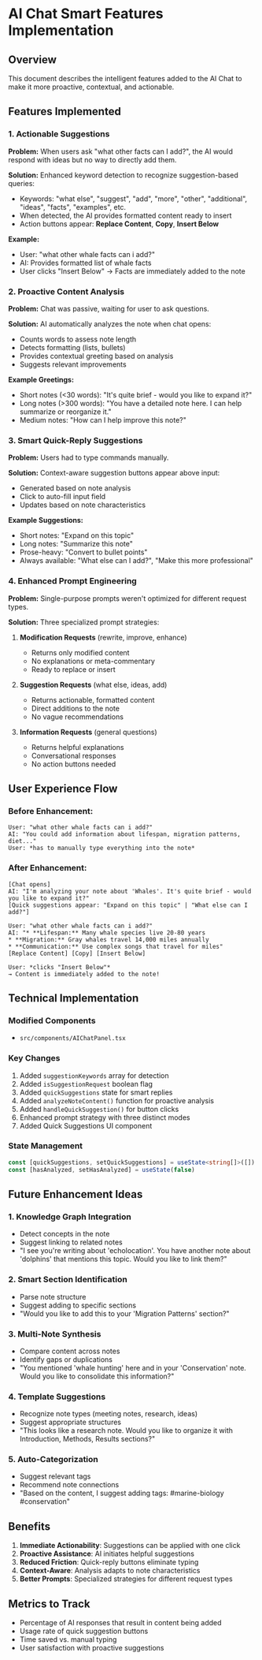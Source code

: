 # AI Chat Smart Features Implementation

## Overview
This document describes the intelligent features added to the AI Chat to make it more proactive, contextual, and actionable.

## Features Implemented

### 1. Actionable Suggestions
**Problem:** When users ask "what other facts can I add?", the AI would respond with ideas but no way to directly add them.

**Solution:** Enhanced keyword detection to recognize suggestion-based queries:
- Keywords: "what else", "suggest", "add", "more", "other", "additional", "ideas", "facts", "examples", etc.
- When detected, the AI provides formatted content ready to insert
- Action buttons appear: **Replace Content**, **Copy**, **Insert Below**

**Example:**
- User: "what other whale facts can i add?"
- AI: Provides formatted list of whale facts
- User clicks "Insert Below" → Facts are immediately added to the note

### 2. Proactive Content Analysis
**Problem:** Chat was passive, waiting for user to ask questions.

**Solution:** AI automatically analyzes the note when chat opens:
- Counts words to assess note length
- Detects formatting (lists, bullets)
- Provides contextual greeting based on analysis
- Suggests relevant improvements

**Example Greetings:**
- Short notes (<30 words): "It's quite brief - would you like to expand it?"
- Long notes (>300 words): "You have a detailed note here. I can help summarize or reorganize it."
- Medium notes: "How can I help improve this note?"

### 3. Smart Quick-Reply Suggestions
**Problem:** Users had to type commands manually.

**Solution:** Context-aware suggestion buttons appear above input:
- Generated based on note analysis
- Click to auto-fill input field
- Updates based on note characteristics

**Example Suggestions:**
- Short notes: "Expand on this topic"
- Long notes: "Summarize this note"
- Prose-heavy: "Convert to bullet points"
- Always available: "What else can I add?", "Make this more professional"

### 4. Enhanced Prompt Engineering
**Problem:** Single-purpose prompts weren't optimized for different request types.

**Solution:** Three specialized prompt strategies:

1. **Modification Requests** (rewrite, improve, enhance)
   - Returns only modified content
   - No explanations or meta-commentary
   - Ready to replace or insert

2. **Suggestion Requests** (what else, ideas, add)
   - Returns actionable, formatted content
   - Direct additions to the note
   - No vague recommendations

3. **Information Requests** (general questions)
   - Returns helpful explanations
   - Conversational responses
   - No action buttons needed

## User Experience Flow

### Before Enhancement:
```
User: "what other whale facts can i add?"
AI: "You could add information about lifespan, migration patterns, diet..."
User: *has to manually type everything into the note*
```

### After Enhancement:
```
[Chat opens]
AI: "I'm analyzing your note about 'Whales'. It's quite brief - would you like to expand it?"
[Quick suggestions appear: "Expand on this topic" | "What else can I add?"]

User: "what other whale facts can i add?"
AI: "* **Lifespan:** Many whale species live 20-80 years
* **Migration:** Gray whales travel 14,000 miles annually
* **Communication:** Use complex songs that travel for miles"
[Replace Content] [Copy] [Insert Below]

User: *clicks "Insert Below"*
→ Content is immediately added to the note!
```

## Technical Implementation

### Modified Components
- `src/components/AIChatPanel.tsx`

### Key Changes
1. Added `suggestionKeywords` array for detection
2. Added `isSuggestionRequest` boolean flag
3. Added `quickSuggestions` state for smart replies
4. Added `analyzeNoteContent()` function for proactive analysis
5. Added `handleQuickSuggestion()` for button clicks
6. Enhanced prompt strategy with three distinct modes
7. Added Quick Suggestions UI component

### State Management
```typescript
const [quickSuggestions, setQuickSuggestions] = useState<string[]>([])
const [hasAnalyzed, setHasAnalyzed] = useState(false)
```

## Future Enhancement Ideas

### 1. Knowledge Graph Integration
- Detect concepts in the note
- Suggest linking to related notes
- "I see you're writing about 'echolocation'. You have another note about 'dolphins' that mentions this topic. Would you like to link them?"

### 2. Smart Section Identification
- Parse note structure
- Suggest adding to specific sections
- "Would you like to add this to your 'Migration Patterns' section?"

### 3. Multi-Note Synthesis
- Compare content across notes
- Identify gaps or duplications
- "You mentioned 'whale hunting' here and in your 'Conservation' note. Would you like to consolidate this information?"

### 4. Template Suggestions
- Recognize note types (meeting notes, research, ideas)
- Suggest appropriate structures
- "This looks like a research note. Would you like to organize it with Introduction, Methods, Results sections?"

### 5. Auto-Categorization
- Suggest relevant tags
- Recommend note connections
- "Based on the content, I suggest adding tags: #marine-biology #conservation"

## Benefits

1. **Immediate Actionability**: Suggestions can be applied with one click
2. **Proactive Assistance**: AI initiates helpful suggestions
3. **Reduced Friction**: Quick-reply buttons eliminate typing
4. **Context-Aware**: Analysis adapts to note characteristics
5. **Better Prompts**: Specialized strategies for different request types

## Metrics to Track

- Percentage of AI responses that result in content being added
- Usage rate of quick suggestion buttons
- Time saved vs. manual typing
- User satisfaction with proactive suggestions
